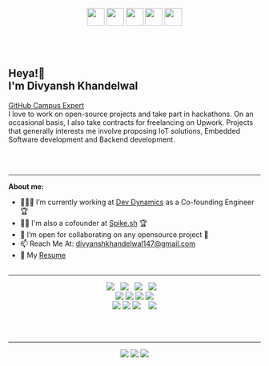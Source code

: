
<p align="center">
    <a href="https://medium.com/@divyanshkhandelwal147"><img src="https://img.shields.io/badge/medium-%2312100E.svg?&style=for-the-badge&logo=medium&logoColor=white" height=35></a>
    <a href="https://www.twitter.com/noob_master147"><img src="https://img.shields.io/badge/twitter-%231DA1F2.svg?&style=for-the-badge&logo=twitter&logoColor=white" height=35></a>
    <a href="https://www.linkedin.com/in/divyansh-khandelwal147/"><img src="https://img.shields.io/badge/linkedin-%230077B5.svg?&style=for-the-badge&logo=linkedin&logoColor=white" height=35></a>
    <a href="https://www.instagram.com/_divyansh_khandelwal_/"><img src="https://img.shields.io/badge/instagram-%23E4405F.svg?&style=for-the-badge&logo=instagram&logoColor=white" height=35></a>
    <a href="https://dev.to/noobmaster147"><img src="https://img.shields.io/badge/DEV.TO-%230A0A0A.svg?&style=for-the-badge&logo=dev-dot-to&logoColor=white" height=35></a>
    <br><br><br><br>
</p>


<h2>Heya!👋 <br>I'm Divyansh Khandelwal<br> </h2>
<a href="https://githubcampus.expert/noob-master147/">GitHub Campus Expert</a>

<br>
I love to work on open-source projects and take part in hackathons. On an occasional basis, I also take contracts for freelancing on Upwork. Projects that generally interests me involve proposing IoT solutions, Embedded Software development and Backend development.


<br/><br/> 

 ---

**About me:** 
* 👨🏽‍💻 I’m currently working at [Dev Dynamics](https://devdynamics.ai/) as a Co-founding Engineer🏆
* 🧑‍💼 I'm also a cofounder at [Spike.sh](Spike.sh) 🏆
* 👯 I’m open for collaborating on any opensource project 🤝 
* 📫 Reach Me At: divyanshkhandelwal147@gmail.com
* 📝 My [Resume](https://docs.google.com/document/d/1_MZEFNvm-ANA4r4FnFT8NJeQtGkwq9lrg7v5_rH6v1I/edit?usp=sharing) 
<br/><br/> 

 ---


<p align="center">
    <img src="https://img.shields.io/badge/javascript%20-%23F7DF1E.svg?&style=for-the-badge&logo=javascript&logoColor=white" />&nbsp;&nbsp;
    <img src="https://img.shields.io/badge/html5%20-%23e34f26.svg?&style=for-the-badge&logo=html5&logoColor=white" />&nbsp;&nbsp;
    <img src="https://img.shields.io/badge/css3%20-%231572B6.svg?&style=for-the-badge&logo=css3&logoColor=white" />&nbsp;&nbsp;
    <img src="https://img.shields.io/badge/vue.js%20-%2366BA83.svg?&style=for-the-badge&logo=vue.js&logoColor=white" />&nbsp;&nbsp;&nbsp;
    <br>
    <img src="https://img.shields.io/badge/Travis CI-black?&style=for-the-badge&logo=Travis&logoColor=black">
    <img src="https://img.shields.io/badge/-MongoDB-black?style=for-the-badge&logo=mongodb&link=https://github.com/imickovski">
    <img src="https://img.shields.io/badge/docker-black?style=for-the-badge&logo=docker&link=https://github.com/imickovski">
    <img src="https://img.shields.io/badge/-GitHub-181717?style=for-the-badge&logo=github&link=https://github.com/imickovski">
    <br>
    <img src="https://img.shields.io/badge/python-%233776AB.svg?&style=for-the-badge&logo=python&logoColor=white">
    <img src="https://img.shields.io/badge/Arduino-%234D999C.svg?&style=for-the-badge&logo=Arduino&logoColor=white">
    <img src="https://img.shields.io/badge/node.js%20-%23339933.svg?&style=for-the-badge&logo=node.js&logoColor=white" />&nbsp;&nbsp;&nbsp;
    <img src="https://img.shields.io/badge/Heroku-%235A42AD.svg?&style=for-the-badge&logo=Heroku&logoColor=white">
</p>

<br><br>


 ---
<p align="center">
  <img src ="https://github-readme-stats.vercel.app/api?username=noob-master147&show_icons=true&count_private=true&theme=darcula&hide_border=true&hide=issues,contribs&bg_color=00000000">
  <img src ="https://github-readme-stats.vercel.app/api/top-langs/?username=noob-master147&layout=compact&hide_border=true&theme=darcula&bg_color=00000000&langs_count=6&hide=jupyter%20notebook,tex,css,php">
  <img src ="https://github-readme-streak-stats.herokuapp.com?user=noob-master147&theme=darcula&hide_border=true&background=FFFFFF00">
  <br>
</p>
